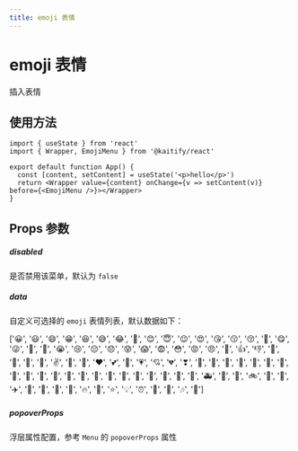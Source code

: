 ```yaml
---
title: emoji 表情
---
```


# emoji 表情

插入表情

## 使用方法

```tsx
import { useState } from 'react'
import { Wrapper, EmojiMenu } from '@kaitify/react'

export default function App() {
  const [content, setContent] = useState('<p>hello</p>')
  return <Wrapper value={content} onChange={v => setContent(v)} before={<EmojiMenu />}></Wrapper>
}
```

## Props 参数

##### disabled <Badge type="danger" text="boolean" />

是否禁用该菜单，默认为 `false`

##### data <Badge type="danger" text="string[]" />

自定义可选择的 `emoji` 表情列表，默认数据如下：

['😀', '😃', '😄', '😁', '😆', '😅', '😂', '🤣', '😊', '😇', '😉', '😍', '😘', '😗', '😚', '🥰', '😋', '😜', '🤪', '🤨', '😭', '😢', '😔', '😞', '😰', '😱', '😨', '😳', '😡', '😠', '🤬', '👍', '👎', '👏', '🙌', '👐', '🤝', '✌', '🤞', '🤘', '❤️', '💕', '💖', '💗', '💘', '💔', '❣', '🖤', '💙', '💚', '🍏', '🍎', '🍌', '🍉', '🍇', '🍓', '🍒', '🍑', '🍕', '🍔', '🍟', '🌭', '🍗', '🍞', '🚗', '🚕', '🚙', '🚌', '🚑', '🚓', '🚚', '🚲', '🚜', '🚂', '✈️', '🚀', '🎉', '🎊', '🎁', '🔥', '🌈', '⭐', '💡', '⏰', '📅', '📌', '🎶', '🎵']

##### popoverProps <Badge type="danger" text="Omit<NonNullable<MenuPropsType['popoverProps']>, 'onShow' | 'onShowing' | 'onShown' | 'onHide' | 'onHiding' | 'onHidden'>" />

浮层属性配置，参考 `Menu` 的 `popoverProps` 属性

